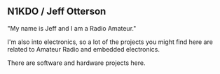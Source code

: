 ## N1KDO / Jeff Otterson

"My name is Jeff and I am a Radio Amateur." 

I'm also into electronics, so a lot of the projects you might find here are related to Amateur Radio and embedded electronics.

There are software and hardware projects here.
